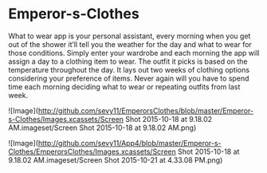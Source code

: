 # Emperor-s-Clothes

What to wear app is your personal assistant, every morning when you get out of the shower it’ll tell you the 
weather for the day and what to wear for those conditions. Simply enter your wardrobe and each morning the 
app will assign a day to a clothing item to wear. The outfit it picks is based on the temperature throughout the day. It lays out two weeks of clothing options considering your preference of items. Never again will you have to spend time each morning deciding what to wear or repeating outfits from last week.

![Image](http://github.com/sevy11/EmperorsClothes/blob/master/Emperor-s-Clothes/Images.xcassets/Screen Shot 2015-10-18 at 9.18.02 AM.imageset/Screen Shot 2015-10-18 at 9.18.02 AM.png)

![Image](http://github.com/sevy11/App4/blob/master/Emperor-s-Clothes/EmperorsClothes/Images.xcassets/Screen Shot 2015-10-18 at 9.18.02 AM.imageset/Screen Shot 2015-10-21 at 4.33.08 PM.png)
